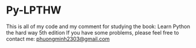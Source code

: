 # Py-LPTHW
This is all of my code and my comment for studying the book: Learn Python the hard way 5th edition
If you have some problems, please feel free to contact me: phuongminh2303@gmail.com


